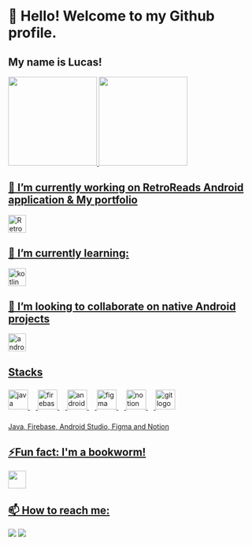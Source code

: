 # 👋 Hello! Welcome to my Github profile.
## My name is Lucas!

<div>
<a href="https://github.com/LucasQuinalia">
<img loading="lazy" height="180em" src="https://github-readme-stats.vercel.app/api/top-langs/?username=LucasQuinalia&layout=compact&langs_count=7&theme=dracula"/>
<img loading="lazy" height="180em" src="https://github-readme-stats.vercel.app/api?username=LucasQuinalia&show_icons=true&theme=dracula&include_all_commits=true&count_private=true"/>
</div>

## 🔭 I’m currently working on RetroReads Android application & My portfolio
<div align="left">
  <img height="36em" src="https://imgur.com/DAsGHhe.png" alt="RetroReads"/>
</div>
  
## 🌱 I’m currently learning:
<div align="left">
  <img src="https://skillicons.dev/icons?i=kotlin" height="36em" alt="kotlin logo"/>
</div>

## 👯 I’m looking to collaborate on native Android projects
<div align="left">
  <img src="https://skillicons.dev/icons?i=androidstudio" height="36em" alt="androidstudio logo"/>
</div>

###

<h2 align="left">Stacks</h2>

###

<div align="left">
  <img src="https://skillicons.dev/icons?i=java" height="40" alt="java logo"/>
  <img width="12" />
  <img src="https://skillicons.dev/icons?i=firebase" height="40" alt="firebase logo"/>
  <img width="12" />
  <img src="https://skillicons.dev/icons?i=androidstudio" height="40" alt="androidstudio logo"/>
  <img width="12" />
  <img src="https://skillicons.dev/icons?i=figma" height="40" alt="figma logo"/>
  <img width="12" />
  <img src="https://skillicons.dev/icons?i=notion" height="40" alt="notion logo"/>
  <img width="12"/>
  <img src="https://skillicons.dev/icons?i=git" height="40" alt="git logo"/>
</div>

###

<p align="left">Java, Firebase, Android Studio, Figma and Notion</p>

## ⚡Fun fact: I'm a bookworm!
<img loading="lazy" height="36em" src="https://images.rawpixel.com/image_png_800/czNmcy1wcml2YXRlL3Jhd3BpeGVsX2ltYWdlcy93ZWJzaXRlX2NvbnRlbnQvbHIvam9iNjgyLTI0NS1wLnBuZw.png"/>

## 📫 How to reach me:
<div>
<a href = "mailto:lrgquinalia@gmail.com"><img loading="lazy" src="https://img.shields.io/badge/Gmail-D14836?style=for-the-badge&logo=gmail&logoColor=white" target="_blank"></a>
<a href="https://www.linkedin.com/in/seu-usuário-linkedln-aqui](https://www.linkedin.com/in/lucas-quinalia/" target="_blank"><img loading="lazy" src="https://img.shields.io/badge/-LinkedIn-%230077B5?style=for-the-badge&logo=linkedin&logoColor=white" target="_blank"></a>   
</div>
